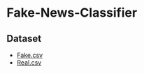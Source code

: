 # Fake-News-Classifier

## Dataset
- [Fake.csv](https://drive.google.com/file/d/1sBG6PWvnxyvzlkxOcFSIyg7PTWWP6l_g/view?usp=drive_link)
- [Real.csv](https://drive.google.com/file/d/1tgKK11Kc5MMT0qMf-0wXCjk4sAEvF28d/view?usp=drive_link)
